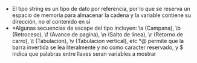 * El tipo string es un tipo de dato por referencia, por lo que se reserva un espacio de memoria para almacenar la cadena y la variable contiene su dirección, no el contenido en si 
* *Algunas secuencias de escape del tipo incluyen: \a (Campana), \b (Retroceso), \f (Avance de pagina),  \n (Salto de linea), \r (Retorno de carro), \t (Tabulacion), \v (Tabulacion vertical), etc
*@ permite que la barra invertida se lea literalmente y no como caracter reservado, y $ indica que palabras entre llaves seran variables a mostrar
